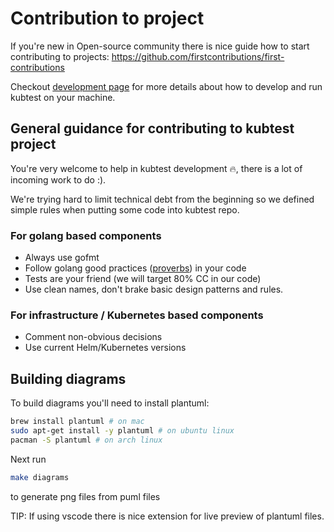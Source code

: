 # Contribution to project 

If you're new in Open-source community there is nice guide how to start contributing to projects: 
https://github.com/firstcontributions/first-contributions

Checkout [development page](/kubtest/development) for more details about how to develop and run kubtest on your machine.

## General guidance for contributing to kubtest project

You're very welcome to help in kubtest development 🔥, there is a lot of incoming work to do :). 

We're trying hard to limit technical debt from the beginning so we defined simple rules when putting some code into kubtest repo.

### For golang based components

- Always use gofmt
- Follow golang good practices ([proverbs](https://go-proverbs.github.io/)) in your code
- Tests are your friend (we will target 80% CC in our code)
- Use clean names, don't brake basic design patterns and rules.

### For infrastructure / Kubernetes based components

- Comment non-obvious decisions
- Use current Helm/Kubernetes versions



## Building diagrams

To build diagrams you'll need to install plantuml:

```sh
brew install plantuml # on mac
sudo apt-get install -y plantuml # on ubuntu linux 
pacman -S plantuml # on arch linux
```
Next run 
```sh 
make diagrams
```
to generate png files from puml files

TIP: If using vscode there is nice extension for live preview of plantuml files.  
